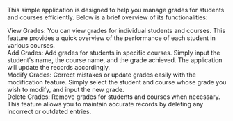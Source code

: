 This simple application is designed to help you manage grades for students and courses efficiently. Below is a brief overview of its functionalities:  

View Grades: You can view grades for individual students and courses. This feature provides a quick overview of the performance of each student in various courses.  
Add Grades: Add grades for students in specific courses. Simply input the student's name, the course name, and the grade achieved. The application will update the records accordingly.  
Modify Grades: Correct mistakes or update grades easily with the modification feature. Simply select the student and course whose grade you wish to modify, and input the new grade.  
Delete Grades: Remove grades for students and courses when necessary. This feature allows you to maintain accurate records by deleting any incorrect or outdated entries.  
